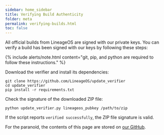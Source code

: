 ```yaml
---
sidebar: home_sidebar
title: Verifying Build Authenticity
folder: meta
permalink: verifying-builds.html
toc: false
---
```


All official builds from LineageOS are signed with our private keys. You can verify a build has been signed with our keys by following these steps:

{% include alerts/note.html content="git, pip, and python are required to follow these instructions." %}

Download the verifier and install its dependencies:

```
git clone https://github.com/LineageOS/update_verifier
cd update_verifier
pip install -r requirements.txt
```

Check the signature of the downloaded ZIP file:

```
python update_verifier.py lineageos_pubkey /path/to/zip
```

If the script reports `verified successfully`, the ZIP file signature is valid.

For the paranoid, the contents of this page are stored on [our GitHub](https://github.com/lineageos/lineage_wiki/blob/master/pages/verifying_builds.md).
